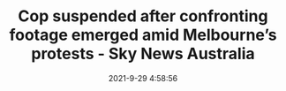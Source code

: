 ---
"title": "Cop suspended after confronting footage emerged amid Melbourne’s protests - Sky News Australia"
"date": "2021-9-29 4:58:56"
"feed_name": "GOOGLENEWSCONSTRUCTION"
"feed_website": "https://news.google.com/search?q=construction%2Bincident&hl=en-US&gl=US&ceid=US:en"
"feed_rss": "https://news.google.com/rss/search?q=construction%2Bincident&hl=en-US&gl=US&ceid=US:en"
"link": "https://www.skynews.com.au/australia-news/coronavirus/cop-suspended-after-early-investigation-over-flinders-street-station-incident-caught-on-camera/news-story/dd8e62086788a829e4816da6b92734f9"
"source": "{'href': 'https://www.skynews.com.au', 'title': 'Sky News Australia'}"
"file": "_posts/2021-1-1-d18bf5d86385e5003d8efe9a3805c4fa82825e51.md"
"accident": "0"
"drilling": "0"
"dead": "0"
"injured": "0"
"arrested": "0"
"where": "unknown site"
"causes": "unknown"
"place": "unknown place"
---